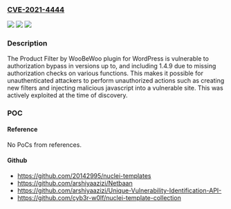 ### [CVE-2021-4444](https://cve.mitre.org/cgi-bin/cvename.cgi?name=CVE-2021-4444)
![](https://img.shields.io/static/v1?label=Product&message=Product%20Filter%20by%20WBW&color=blue)
![](https://img.shields.io/static/v1?label=Version&message=*%3C%3D%201.4.9%20&color=brighgreen)
![](https://img.shields.io/static/v1?label=Vulnerability&message=CWE-862%20Missing%20Authorization&color=brighgreen)

### Description

The Product Filter by WooBeWoo plugin for WordPress is vulnerable to authorization bypass in versions up to, and including 1.4.9 due to missing authorization checks on various functions. This makes it possible for unauthenticated attackers to perform unauthorized actions such as creating new filters and injecting malicious javascript into a vulnerable site. This was actively exploited at the time of discovery.

### POC

#### Reference
No PoCs from references.

#### Github
- https://github.com/20142995/nuclei-templates
- https://github.com/arshiyaazizi/Netbaan
- https://github.com/arshiyaazizi/Unique-Vulnerability-Identification-API-
- https://github.com/cyb3r-w0lf/nuclei-template-collection

